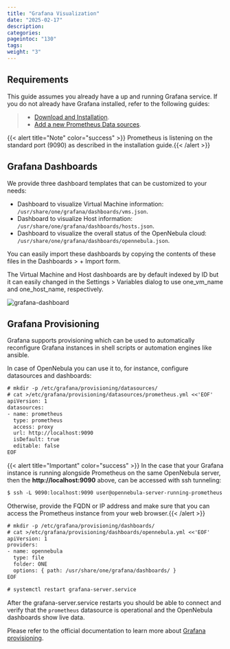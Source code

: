 ```yaml
---
title: "Grafana Visualization"
date: "2025-02-17"
description:
categories:
pageintoc: "130"
tags:
weight: "3"
---
```


<a id="monitor-alert-grafana"></a>

<!--# Grafana Visualization -->

## Requirements

This guide assumes you already have a up and running Grafana service. If you do not already have Grafana installed, refer to the following guides:

> - [Download and Installation](https://grafana.com/grafana/download).
> - [Add a new Prometheus Data sources](https://grafana.com/blog/2022/01/26/video-how-to-set-up-a-prometheus-data-source-in-grafana/).

{{< alert title="Note" color="success" >}}
Prometheus is listening on the standard port (9090) as described in the installation guide.{{< /alert >}} 

## Grafana Dashboards

We provide three dashboard templates that can be customized to your needs:

  - Dashboard to visualize Virtual Machine information: `/usr/share/one/grafana/dashboards/vms.json`.
  - Dashboard to visualize Host information: `/usr/share/one/grafana/dashboards/hosts.json`.
  - Dashboard to visualize the overall status of the OpenNebula cloud: `/usr/share/one/grafana/dashboards/opennebula.json`.

You can easily import these dashboards by copying the contents of these files in the Dashboards > + Import form.

The Virtual Machine and Host dashboards are by default indexed by ID but it can easily changed in the Settings > Variables dialog to use one_vm_name and one_host_name, respectively.

![grafana-dashboard](/images/grafana-dashboard.png)

## Grafana Provisioning

Grafana supports provisioning which can be used to automatically reconfigure Grafana instances
in shell scripts or automation engines like ansible.

In case of OpenNebula you can use it to, for instance, configure datasources and dashboards:

```default
# mkdir -p /etc/grafana/provisioning/datasources/
# cat >/etc/grafana/provisioning/datasources/prometheus.yml <<'EOF'
apiVersion: 1
datasources:
- name: prometheus
  type: prometheus
  access: proxy
  url: http://localhost:9090
  isDefault: true
  editable: false
EOF
```

{{< alert title="Important" color="success" >}}
In the case that your Grafana instance is running alongside Prometheus on the same OpenNebula server, then the **http://localhost:9090** above, can be accessed with ssh tunneling:

```default
$ ssh -L 9090:localhost:9090 user@opennebula-server-running-prometheus
```

Otherwise, provide the FQDN or IP address and make sure that you can access the Prometheus instance from your web browser.{{< /alert >}}  

```default
# mkdir -p /etc/grafana/provisioning/dashboards/
# cat >/etc/grafana/provisioning/dashboards/opennebula.yml <<'EOF'
apiVersion: 1
providers:
- name: opennebula
  type: file
  folder: ONE
  options: { path: /usr/share/one/grafana/dashboards/ }
EOF
```

```default
# systemctl restart grafana-server.service
```

After the grafana-server.service restarts you should be able to connect and verify that the `prometheus` datasource
is operational and the OpenNebula dashboards show live data.

Please refer to the official documentation to learn more about
[Grafana provisioning](https://grafana.com/docs/grafana/latest/administration/provisioning/).

